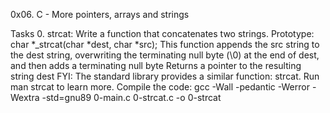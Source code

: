 0x06. C - More pointers, arrays and strings

Tasks
0. strcat: Write a function that concatenates two strings.
Prototype: char *_strcat(char *dest, char *src);
This function appends the src string to the dest string, overwriting the terminating null byte (\0) at the end of dest, and then adds a terminating null byte
Returns a pointer to the resulting string dest
FYI: The standard library provides a similar function: strcat. Run man strcat to learn more.
Compile the code: gcc -Wall -pedantic -Werror -Wextra -std=gnu89 0-main.c 0-strcat.c -o 0-strcat
